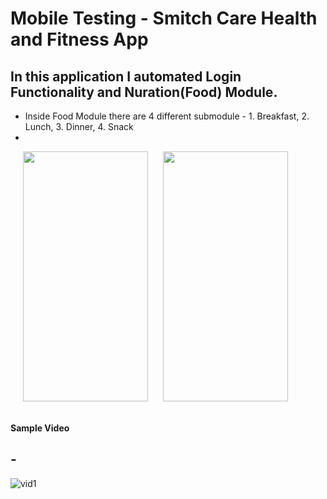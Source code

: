 # Mobile Testing - Smitch Care Health and Fitness App
## In this application I automated **Login** Functionality and Nuration(Food) Module.
- Inside Food Module there are 4 different submodule - 1. Breakfast, 2. Lunch, 3. Dinner, 4. Snack
-
 <img src="https://github.com/artsamir/smitch_care/assets/155747719/f85f5d82-6744-41dd-9896-92cf4a67e238" width="200px" height="400px" hspace="20px" /> 
 <img src="https://github.com/artsamir/smitch_care/assets/155747719/c961eb7e-9bba-4c12-a654-566c86178c44" width="200px" height="400px" /> <br><br>



**Sample Video**

## -
![vid1](https://github.com/artsamir/smitch_care/assets/155747719/8970bd03-a9c2-4d94-a7a5-cdf1be3ee65b)
 
